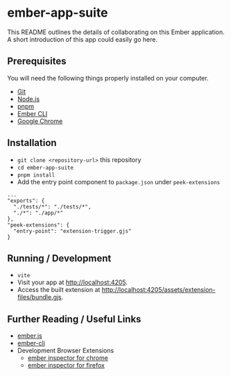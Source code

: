 # ember-app-suite

This README outlines the details of collaborating on this Ember application.
A short introduction of this app could easily go here.

## Prerequisites

You will need the following things properly installed on your computer.

- [Git](https://git-scm.com/)
- [Node.js](https://nodejs.org/)
- [pnpm](https://pnpm.io/)
- [Ember CLI](https://cli.emberjs.com/release/)
- [Google Chrome](https://google.com/chrome/)

## Installation

- `git clone <repository-url>` this repository
- `cd ember-app-suite`
- `pnpm install`
- Add the entry point component to `package.json` under `peek-extensions`
```
...
"exports": {
  "./tests/*": "./tests/*",
  "./*": "./app/*"
},
"peek-extensions": {
  "entry-point": "extension-trigger.gjs"
}
```

## Running / Development

- `vite`
- Visit your app at [http://localhost:4205](http://localhost:4205).
- Access the built extension at [http://localhost:4205/assets/extension-files/bundle.gjs](http://localhost:4205/assets/extension-files/bundle.gjs).

## Further Reading / Useful Links

- [ember.js](https://emberjs.com/)
- [ember-cli](https://cli.emberjs.com/release/)
- Development Browser Extensions
  - [ember inspector for chrome](https://chrome.google.com/webstore/detail/ember-inspector/bmdblncegkenkacieihfhpjfppoconhi)
  - [ember inspector for firefox](https://addons.mozilla.org/en-US/firefox/addon/ember-inspector/)
